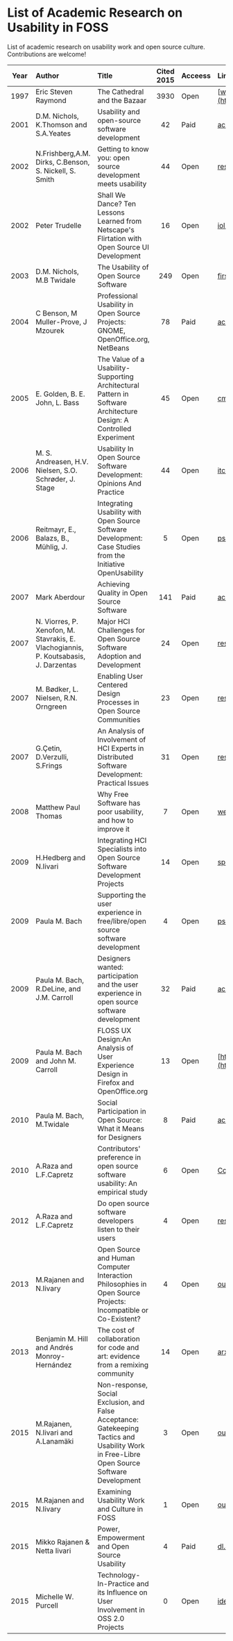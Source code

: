 # List of Academic Research on Usability in FOSS
List of academic research on usability work and open source culture. Contributions are welcome!


| Year      | Author         | Title  |Cited 2015 |Acceess  |Link |
| :----: |:--------|:--------------------------------|:-----:|:-----|:----|
| 1997    | Eric Steven Raymond | The Cathedral and the Bazaar |3930|Open|[www.unterstein.net](http://www.unterstein.net/su/docs/CathBaz.pdf)|
|2001|D.M. Nichols, K.Thomson and S.A.Yeates|Usability and open-source software development|42|Paid|[acm.org](https://dl.acm.org/citation.cfm?id=2331822)|
|2002| N.Frishberg,A.M. Dirks, C.Benson, S. Nickell, S. Smith|Getting to know you: open source development meets usability|44|Open|[researchgate.net](https://www.researchgate.net/publication/221514637_Getting_to_know_you_open_source_development_meets_usability)|
|2002|Peter Trudelle|Shall We Dance? Ten Lessons Learned from Netscape's Flirtation with Open Source UI Development|16|Open|[iol.ie](http://www.iol.ie/~calum/chi2002/peter_trudelle.txt)|
|2003|D.M. Nichols, M.B Twidale|The Usability of Open Source Software|249|Open|[firstmonday.org](http://firstmonday.org/article/view/1018/939)|
|2004|C Benson, M Muller-Prove, J Mzourek|Professional Usability in Open Source Projects: GNOME, OpenOffice.org, NetBeans|78|Paid|[acm.org](https://dl.acm.org/citation.cfm?id=985991&dl=ACM&coll=DL&CFID=589697071&CFTOKEN=94517988)|
|2005|E. Golden, B. E. John, L. Bass|The Value of a Usability-Supporting Architectural Pattern in Software Architecture Design: A Controlled Experiment|45|Open|[cmu.edu](https://www.cs.cmu.edu/~bej/usa/publications/GoldenJohnBassICSE2005.pdf)|
|2006|M. S. Andreasen, H.V. Nielsen, S.O. Schrøder, J. Stage|Usability In Open Source Software Development: Opinions And Practice|44|Open|[itc.ktu.lt](http://www.itc.ktu.lt/index.php/ITC/article/view/11776/6440)|
|2006|Reitmayr, E., Balazs, B., Mühlig, J.|Integrating Usability with Open Source Software Development: Case Studies from the Initiative OpenUsability|5|Open|[psu.edu](http://citeseerx.ist.psu.edu/viewdoc/download?doi=10.1.1.108.6223&rep=rep1&type=pdf#page=71)|
|2007|Mark Aberdour|Achieving Quality in Open Source Software|141|Paid|[acm.org](https://dl.acm.org/citation.cfm?id=1262594)|
|2007|N. Viorres, P. Xenofon, M. Stavrakis, E. Vlachogiannis, P. Koutsabasis, J. Darzentas|Major HCI Challenges for Open Source Software Adoption and Development|24|Open|[researchgate.net](https://www.researchgate.net/publication/225140256_Major_HCI_Challenges_for_Open_Source_Software_Adoption_and_Development)|
|2007|M. Bødker, L. Nielsen, R.N. Orngreen|Enabling User Centered Design Processes in Open Source Communities|23|Open|[researchgate.net](https://www.researchgate.net/publication/221096187_Enabling_User_Centered_Design_Processes_in_Open_Source_Communities)|
|2007|G.Çetin, D.Verzulli, S.Frings|An Analysis of Involvement of HCI Experts in Distributed Software Development: Practical Issues|31|Open|[researchgate.net](https://www.researchgate.net/publication/221097945_An_Analysis_of_Involvement_of_HCI_Experts_in_Distributed_Software_Development_Practical_Issues)|
|2008|Matthew Paul Thomas|Why Free Software has poor usability, and how to improve it|7|Open|[web.archive.org](https://web.archive.org/web/20090625141639/http://mpt.net.nz/archive/2008/08/01/free-software-usability)|
|2009|H.Hedberg and N.Iivari|Integrating HCI Specialists into Open Source Software Development Projects|14|Open|[springer.com](http://link.springer.com/chapter/10.1007%2F978-3-642-02032-2_22#page-1)|
|2009|Paula M. Bach|Supporting the user experience in free/libre/open source software development|4|Open|[psu.edu](https://etda.libraries.psu.edu/paper/9880/5184)|
|2009|Paula M. Bach, R.DeLine, and J.M. Carroll|Designers wanted: participation and the user experience in open source software development|32|Paid|[acm.org](https://dl.acm.org/citation.cfm?id=1518852&dl=ACM&coll=DL&CFID=589697071&CFTOKEN=94517988)|
|2009|Paula M. Bach and John M. Carroll|FLOSS UX Design:An Analysis of User Experience Design in Firefox and OpenOffice.org|13|Open|[http://flosshub.org/](http://flosshub.org/system/files/Floss%20UX%20Desing.pdf)|
|2010|Paula M. Bach, M.Twidale|Social Participation in Open Source: What it Means for Designers|8|Paid|[acm.org](https://dl.acm.org/citation.cfm?doid=1744161.1744177)|
|2010|A.Raza and L.F.Capretz|Contributors' preference in open source software usability: An empirical study|6|Open|[Cornell Uni Library](http://arxiv.org/pdf/1507.06882.pdf)|
|2012|A.Raza and L.F.Capretz|Do open source software developers listen to their users|4|Open|[researchgate.net](https://www.researchgate.net/publication/287955808_Do_open_source_software_developers_listen_to_their_users)|
|2013|M.Rajanen and N.Iivary|Open Source and Human Computer Interaction Philosophies in Open Source Projects: Incompatible or Co-Existent?|4|Open|[oulu.fi](http://cc.oulu.fi/~mrajanen/MindTrek2013_rajanen_iivari.pdf)|
|2013|Benjamin M. Hill and Andrés Monroy-Hernández|The cost of collaboration for code and art: evidence from a remixing community|14|Open|[arxiv.org](https://arxiv.org/pdf/1507.01297.pdf)|
|2015|M.Rajanen, N.Iivari and A.Lanamäki|Non-response, Social Exclusion, and False Acceptance: Gatekeeping Tactics and Usability Work in Free-Libre Open Source Software Development|3|Open|[oulu.fi](http://cc.oulu.fi/~mrajanen/INTERACT2015_rajanen_iivari_lanamaki.pdf)|
|2015|M.Rajanen and N.Iivary| Examining Usability Work and Culture in FOSS|1|Open|[oulu.fi](http://cc.oulu.fi/~mrajanen/OSS2015_rajanen_iivari.pdf)|
|2015|Mikko Rajanen & Netta Iivari|Power, Empowerment and Open Source Usability|4|Paid|[dl.acm.org](http://dl.acm.org/citation.cfm?id=2702441)|
|2015|Michelle W. Purcell|Technology-In-Practice and its Influence on User Involvement in OSS 2.0 Projects|0|Open|[ideals.illinois.edu](https://www.ideals.illinois.edu/bitstream/handle/2142/73751/450_ready.pdf?sequence=2&isAllowed=y)|








